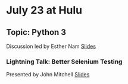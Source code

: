 # July 23 at Hulu

## Topic: Python 3 

Discussion led by Esther Nam [Slides](https://docs.google.com/presentation/d/1Dj11JmlwzwxPS85BlfjI2zLSh33w62sS7zDFwjQqM1w/edit?usp=sharing)

### Lightning Talk: Better Selenium Testing 

Presented by John Mitchell [Slides](http://johntellsall.blogspot.com/2015/07/talk-better-browser-tests-with-selenium.html)
